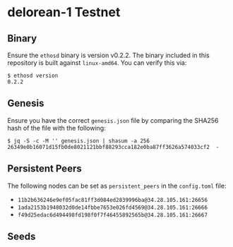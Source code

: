 # delorean-1 Testnet

## Binary

Ensure the `ethosd` binary is version v0.2.2. The binary included in this repository is 
built against `linux-amd64`. You can verify this via:

```shell
$ ethosd version
0.2.2
```

## Genesis

Ensure you have the correct `genesis.json` file by comparing the SHA256 hash of
the file with the following:

```shell
$ jq -S -c -M '' genesis.json | shasum -a 256
26349e0b16071d15fb0de8021121bbf88293cca182e0ba87ff3626a574033cf2  -
```

## Persistent Peers

The following nodes can be set as `persistent_peers` in the `config.toml` file:

* `11b2b636246e9ef05fac81ff3d084ed2839996ba@34.28.105.161:26656`
* `1ada2153b1948032d0de14fbbe7653e026fd4569@34.28.105.161:26666`
* `f49d25edac6d494498fd198f0f7f46455892565b@34.28.105.161:26667`

## Seeds
